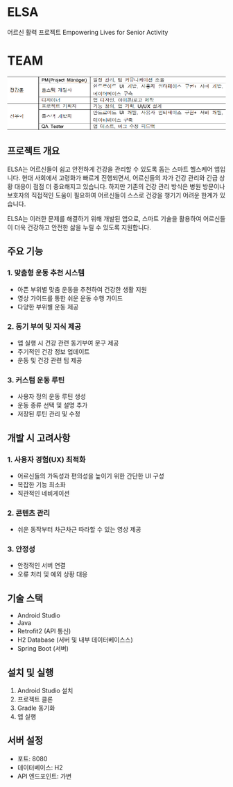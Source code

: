 # ELSA
어르신 활력 프로젝트
Empowering Lives for Senior Activity

# TEAM
![table](imgs/table.png)

## 프로젝트 개요
ELSA는 어르신들이 쉽고 안전하게 건강을 관리할 수 있도록 돕는 스마트 헬스케어 앱입니다. 현대 사회에서 고령화가 빠르게 진행되면서, 어르신들의 자가 건강 관리와 긴급 상황 대응이 점점 더 중요해지고 있습니다. 하지만 기존의 건강 관리 방식은 병원 방문이나 보호자의 직접적인 도움이 필요하여 어르신들이 스스로 건강을 챙기기 어려운 한계가 있습니다.

ELSA는 이러한 문제를 해결하기 위해 개발된 앱으로, 스마트 기술을 활용하여 어르신들이 더욱 건강하고 안전한 삶을 누릴 수 있도록 지원합니다.

## 주요 기능

### 1. 맞춤형 운동 추천 시스템
- 아픈 부위별 맞춤 운동을 추천하여 건강한 생활 지원
- 영상 가이드를 통한 쉬운 운동 수행 가이드
- 다양한 부위별 운동 제공

### 2. 동기 부여 및 지식 제공
- 앱 실행 시 건강 관련 동기부여 문구 제공
- 주기적인 건강 정보 업데이트
- 운동 및 건강 관련 팁 제공

### 3. 커스텀 운동 루틴
- 사용자 정의 운동 루틴 생성
- 운동 종류 선택 및 설명 추가
- 저장된 루틴 관리 및 수정

## 개발 시 고려사항

### 1. 사용자 경험(UX) 최적화
- 어르신들의 가독성과 편의성을 높이기 위한 간단한 UI 구성
- 복잡한 기능 최소화
- 직관적인 네비게이션

### 2. 콘텐츠 관리
- 쉬운 동작부터 차근차근 따라할 수 있는 영상 제공

### 3. 안정성
- 안정적인 서버 연결
- 오류 처리 및 예외 상황 대응

## 기술 스택
- Android Studio
- Java
- Retrofit2 (API 통신)
- H2 Database (서버 및 내부 데이터베이스스)
- Spring Boot (서버)

## 설치 및 실행
1. Android Studio 설치
2. 프로젝트 클론
3. Gradle 동기화
4. 앱 실행

## 서버 설정
- 포트: 8080
- 데이터베이스: H2
- API 엔드포인트: 가변